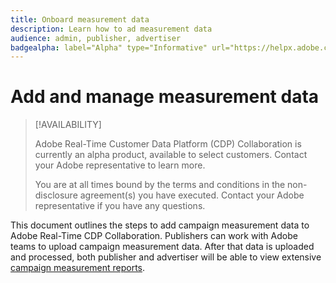 ```yaml
---
title: Onboard measurement data
description: Learn how to ad measurement data
audience: admin, publisher, advertiser
badgealpha: label="Alpha" type="Informative" url="https://helpx.adobe.com/legal/product-descriptions/real-time-customer-data-platform-b2b-edition-prime-and-ultimate-packages.html newtab=true"
---
```


# Add and manage measurement data

>[!AVAILABILITY]
>
>Adobe Real-Time Customer Data Platform (CDP) Collaboration is currently an alpha product, available to select customers. Contact your Adobe representative to learn more.
>
>You are at all times bound by the terms and conditions in the non-disclosure agreement(s) you have executed. Contact your Adobe representative if you have any questions.

This document outlines the steps to add campaign measurement data to Adobe Real-Time CDP Collaboration. Publishers can work with Adobe teams to upload campaign measurement data. After that data is uploaded and processed, both publisher and advertiser will be able to view extensive [campaign measurement reports](/help/guide/collaborate/measure.md).